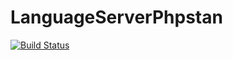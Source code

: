 LanguageServerPhpstan
====================

[![Build Status](https://travis-ci.org/phpactor/language-server-phpstan-extension.svg?branch=master)](https://travis-ci.org/phpactor/language-server-phpstan-extension)

